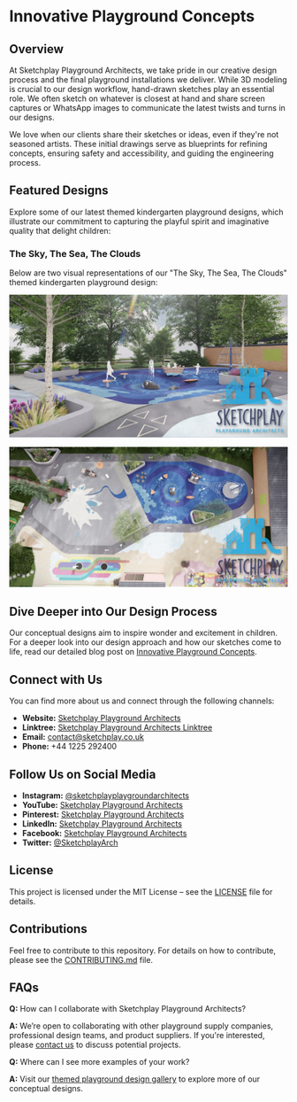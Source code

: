 # Innovative Playground Concepts

## Overview

At Sketchplay Playground Architects, we take pride in our creative design process and the final playground installations we deliver. While 3D modeling is crucial to our design workflow, hand-drawn sketches play an essential role. We often sketch on whatever is closest at hand and share screen captures or WhatsApp images to communicate the latest twists and turns in our designs.

We love when our clients share their sketches or ideas, even if they're not seasoned artists. These initial drawings serve as blueprints for refining concepts, ensuring safety and accessibility, and guiding the engineering process.

## Featured Designs

Explore some of our latest themed kindergarten playground designs, which illustrate our commitment to capturing the playful spirit and imaginative quality that delight children:

### The Sky, The Sea, The Clouds

Below are two visual representations of our "The Sky, The Sea, The Clouds" themed kindergarten playground design:

![The Sky The Sea The Clouds Themed Kindergarten Playground Design 1](https://github.com/Sketchplay-Playground-Architects/innovative-playground-concepts/blob/main/The%20Sky%20The%20Sea%20The%20Clouds%20Themed%20Kindegarten%20Playground%20design%203.jpg)

![The Sky The Sea The Clouds Themed Kindergarten Playground Design 2](https://github.com/Sketchplay-Playground-Architects/innovative-playground-concepts/blob/main/The%20Sky%20The%20Sea%20The%20Clouds%20Themed%20Kindegarten%20Playground%20design.jpg)

## Dive Deeper into Our Design Process

Our conceptual designs aim to inspire wonder and excitement in children. For a deeper look into our design approach and how our sketches come to life, read our detailed blog post on [Innovative Playground Concepts](https://www.sketchplay.co.uk/post/innovative-playground-concepts).

## Connect with Us

You can find more about us and connect through the following channels:
- **Website:** [Sketchplay Playground Architects](https://www.sketchplay.co.uk)
- **Linktree:** [Sketchplay Playground Architects Linktree](https://linktr.ee/sketchplayplaygroundar)
- **Email:** [contact@sketchplay.co.uk](mailto:contact@sketchplay.co.uk)
- **Phone:** +44 1225 292400

## Follow Us on Social Media

- **Instagram:** [@sketchplayplaygroundarchitects](https://www.instagram.com/sketchplayplaygroundarchitects)
- **YouTube:** [Sketchplay Playground Architects](https://www.youtube.com/@SketchplayPlaygroundArchitect)
- **Pinterest:** [Sketchplay Playground Architects](https://www.pinterest.com/sketchplayplaygroundarchitects)
- **LinkedIn:** [Sketchplay Playground Architects](https://www.linkedin.com/company/sketchplay-playground-architects)
- **Facebook:** [Sketchplay Playground Architects](https://www.facebook.com/sketchplay.playground.architects)
- **Twitter:** [@SketchplayArch](https://twitter.com/SketchplayArch)

## License

This project is licensed under the MIT License – see the [LICENSE](LICENSE) file for details.

## Contributions

Feel free to contribute to this repository. For details on how to contribute, please see the [CONTRIBUTING.md](CONTRIBUTING.md) file.

## FAQs

**Q:** How can I collaborate with Sketchplay Playground Architects?

**A:** We’re open to collaborating with other playground supply companies, professional design teams, and product suppliers. If you're interested, please [contact us](mailto:contact@sketchplay.co.uk) to discuss potential projects.

**Q:** Where can I see more examples of your work?

**A:** Visit our [themed playground design gallery](https://www.sketchplay.co.uk/themed-playground-design-gallery) to explore more of our conceptual designs.
